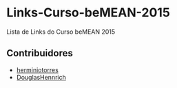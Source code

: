 # Links-Curso-beMEAN-2015
Lista de Links do Curso beMEAN 2015

## Contribuidores

- [herminiotorres](https://github.com/herminiotorres)
- [DouglasHennrich](https://github.com/DouglasHennrich)
